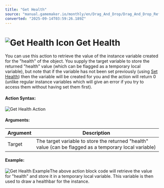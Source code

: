 ```yaml
---
title: "Get Health"
source: "manual.gamemaker.io/monthly/en/Drag_And_Drop/Drag_And_Drop_Reference/Instance_Vars/Get_Health.htm"
converted: "2025-09-14T03:59:26.189Z"
---
```


# ![Get Health Icon](../../../assets/Images/Scripting_Reference/Drag_And_Drop/Reference/Instance_Vars/i_IV_Get_Health.png) Get Health

You can use this action to retrieve the value of the instance variable created for the "health" of the object. You supply the target variable to store the returned "health" value (which can be flagged as a temporary local variable), but note that if the variable has not been set previously (using [Set Health](Set_Health.md)) then the variable will be created for you and the action will return 0 (unlike regular instance variables which will give an error if you try to access them without having set them first).

#### Action Syntax:

![Get Health Action](../../../assets/Images/Scripting_Reference/Drag_And_Drop/Reference/Instance_Vars/a_IV_Get_Health.png)

#### Arguments:

| Argument | Description |
| --- | --- |
| Target | The target variable to store the returned "health" value (can be flagged as a temporary local variable) |

#### Example:

![Get Health Example](../../../assets/Images/Scripting_Reference/Drag_And_Drop/Reference/Instance_Vars/e_IV_Get_Health.png)The above action block code will retrieve the value for "health" and store it in a temporary local variable. This variable is then used to draw a healthbar for the instance.